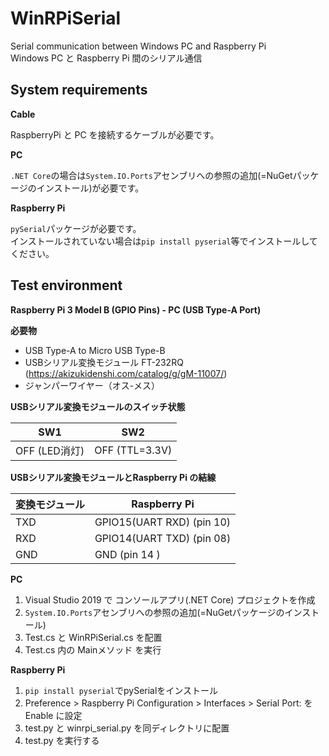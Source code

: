 # WinRPiSerial
Serial communication between Windows PC and Raspberry Pi  
Windows PC と Raspberry Pi 間のシリアル通信

System requirements
-------------------
**Cable**

RaspberryPi と PC を接続するケーブルが必要です。


**PC**

 ```.NET Core```の場合は```System.IO.Ports```アセンブリへの参照の追加(=NuGetパッケージのインストール)が必要です。

**Raspberry Pi**

 ```pySerial```パッケージが必要です。  
 インストールされていない場合は```pip install pyserial```等でインストールしてください。



Test environment
-------------------
**Raspberry Pi 3 Model B (GPIO Pins) - PC (USB Type-A Port)**

**必要物**
- USB Type-A to Micro USB Type-B
- USBシリアル変換モジュール FT-232RQ (https://akizukidenshi.com/catalog/g/gM-11007/)
- ジャンパーワイヤー（オス-メス）

**USBシリアル変換モジュールのスイッチ状態**

| SW1 | SW2 |
| --- | --- |
| OFF (LED消灯) | OFF (TTL=3.3V) |

**USBシリアル変換モジュールとRaspberry Pi の結線**

| 変換モジュール | Raspberry Pi |
| --- | --- |
| TXD | GPIO15(UART RXD) (pin 10) |
| RXD | GPIO14(UART TXD) (pin 08) |
| GND | GND (pin 14 ) |

**PC**
1. Visual Studio 2019 で コンソールアプリ(.NET Core) プロジェクトを作成
1. ```System.IO.Ports```アセンブリへの参照の追加(=NuGetパッケージのインストール)
1. Test.cs と WinRPiSerial.cs を配置
1. Test.cs 内の Mainメソッド を実行

**Raspberry Pi**
1. ```pip install pyserial```でpySerialをインストール
1. Preference > Raspberry Pi Configuration > Interfaces > Serial Port: を Enable に設定
1. test.py と winrpi_serial.py を同ディレクトリに配置
1. test.py を実行する
